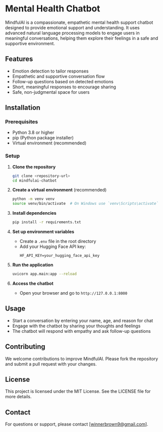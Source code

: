 # Mental Health Chatbot

MindfulAI is a compassionate, empathetic mental health support chatbot designed to provide emotional support and understanding. It uses advanced natural language processing models to engage users in meaningful conversations, helping them explore their feelings in a safe and supportive environment.

## Features
- Emotion detection to tailor responses
- Empathetic and supportive conversation flow
- Follow-up questions based on detected emotions
- Short, meaningful responses to encourage sharing
- Safe, non-judgmental space for users

## Installation

### Prerequisites
- Python 3.8 or higher
- pip (Python package installer)
- Virtual environment (recommended)

### Setup
1. **Clone the repository**
   ```bash
   git clone <repository-url>
   cd mindfulai-chatbot
   ```

2. **Create a virtual environment** (recommended)
   ```bash
   python -m venv venv
   source venv/bin/activate  # On Windows use `venv\Scripts\activate`
   ```

3. **Install dependencies**
   ```bash
   pip install -r requirements.txt
   ```

4. **Set up environment variables**
   - Create a `.env` file in the root directory
   - Add your Hugging Face API key:
     ```
     HF_API_KEY=your_hugging_face_api_key
     ```

5. **Run the application**
   ```bash
   uvicorn app.main:app --reload
   ```

6. **Access the chatbot**
   - Open your browser and go to `http://127.0.0.1:8000`

## Usage
- Start a conversation by entering your name, age, and reason for chat
- Engage with the chatbot by sharing your thoughts and feelings
- The chatbot will respond with empathy and ask follow-up questions

## Contributing
We welcome contributions to improve MindfulAI. Please fork the repository and submit a pull request with your changes.

## License
This project is licensed under the MIT License. See the LICENSE file for more details.

## Contact
For questions or support, please contact [winnerbrown9@gmail.com].
